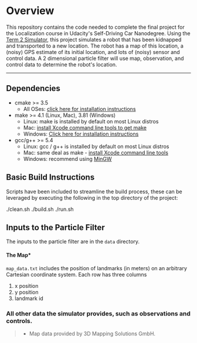 # Overview
This repository contains the code needed to complete the final project for the Localization course in Udacity's Self-Driving Car Nanodegree.  Using the [Term 2 Simulator](https://github.com/udacity/self-driving-car-sim/releases), this project simulates a robot that has been kidnapped and transported to a new location. The robot has a map of this location, a (noisy) GPS estimate of its initial location, and lots of (noisy) sensor and control data.  A 2 dimensional particle filter will use map, observation, and control data to determine the robot's location.

---

## Dependencies
* cmake >= 3.5
  * All OSes: [click here for installation instructions](https://cmake.org/install/)
* make >= 4.1 (Linux, Mac), 3.81 (Windows)
  * Linux: make is installed by default on most Linux distros
  * Mac: [install Xcode command line tools to get make](https://developer.apple.com/xcode/features/)
  * Windows: [Click here for installation instructions](http://gnuwin32.sourceforge.net/packages/make.htm)
* gcc/g++ >= 5.4
  * Linux: gcc / g++ is installed by default on most Linux distros
  * Mac: same deal as make - [install Xcode command line tools](https://developer.apple.com/xcode/features/)
  * Windows: recommend using [MinGW](http://www.mingw.org/)

## Basic Build Instructions
Scripts have been included to streamline the build process, these can be leveraged by executing the following in the top directory of the project:

./clean.sh
./build.sh
./run.sh

## Inputs to the Particle Filter
The inputs to the particle filter are in the `data` directory. 

#### The Map*
`map_data.txt` includes the position of landmarks (in meters) on an arbitrary Cartesian coordinate system. Each row has three columns
1. x position
2. y position
3. landmark id

### All other data the simulator provides, such as observations and controls.

> * Map data provided by 3D Mapping Solutions GmbH.



